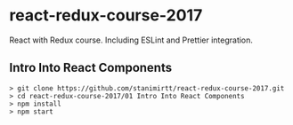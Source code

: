 # react-redux-course-2017
React with Redux course. Including ESLint and Prettier integration.

## Intro Into React Components

```
> git clone https://github.com/stanimirtt/react-redux-course-2017.git
> cd react-redux-course-2017/01 Intro Into React Components
> npm install
> npm start
```
